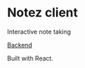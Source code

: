 # Notez client

Interactive note taking

[Backend](https://github.com/Tuuben/NotezBackend)

Built with React.
